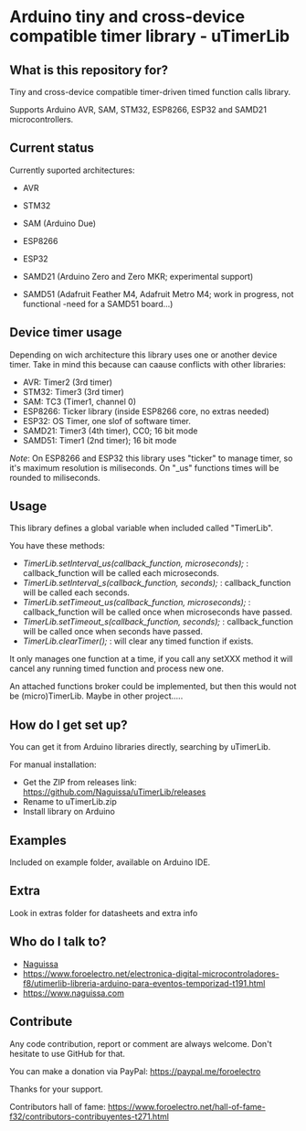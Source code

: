 # Arduino tiny and cross-device compatible timer library - uTimerLib #

## What is this repository for? ##

Tiny and cross-device compatible timer-driven timed function calls library.

Supports Arduino AVR, SAM, STM32, ESP8266, ESP32 and SAMD21 microcontrollers.


## Current status ##

Currently suported architectures:
 - AVR
 - STM32
 - SAM (Arduino Due)
 - ESP8266
 - ESP32
 - SAMD21 (Arduino Zero and Zero MKR; experimental support)

 - SAMD51 (Adafruit Feather M4, Adafruit Metro M4; work in progress, not functional -need for a SAMD51 board...)

## Device timer usage ##

Depending on wich architecture this library uses one or another device timer. Take in mind this because can caause conflicts with other libraries:

 - AVR: Timer2 (3rd timer)
 - STM32: Timer3 (3rd timer)
 - SAM: TC3 (Timer1, channel 0)
 - ESP8266: Ticker library (inside ESP8266 core, no extras needed)
 - ESP32: OS Timer, one slof of software timer.
 - SAMD21: Timer3 (4th timer), CC0; 16 bit mode
 - SAMD51: Timer1 (2nd timer); 16 bit mode

*Note*: On ESP8266 and ESP32 this library uses "ticker" to manage timer, so it's maximum resolution is miliseconds. On "_us" functions times will be rounded to miliseconds.

## Usage ##

This library defines a global variable when included called "TimerLib".

You have these methods:
 - *TimerLib.setInterval_us(callback_function, microseconds);* : callback_function will be called each microseconds.
 - *TimerLib.setInterval_s(callback_function, seconds);* : callback_function will be called each seconds.
 - *TimerLib.setTimeout_us(callback_function, microseconds);* : callback_function will be called once when microseconds have passed.
 - *TimerLib.setTimeout_s(callback_function, seconds);* : callback_function will be called once when seconds have passed.
 - *TimerLib.clearTimer();* : will clear any timed function if exists.

It only manages one function at a time, if you call any setXXX method it will cancel any running timed function and process new one.

An attached functions broker could be implemented, but then this would not be (micro)TimerLib. Maybe in other project.....

## How do I get set up? ##

You can get it from Arduino libraries directly, searching by uTimerLib.

For manual installation:

 * Get the ZIP from releases link: https://github.com/Naguissa/uTimerLib/releases
 * Rename to uTimerLib.zip
 * Install library on Arduino

## Examples ##

Included on example folder, available on Arduino IDE.


## Extra ##

Look in extras folder for datasheets and extra info


## Who do I talk to? ##

 * [Naguissa](https://github.com/Naguissa)
 * https://www.foroelectro.net/electronica-digital-microcontroladores-f8/utimerlib-libreria-arduino-para-eventos-temporizad-t191.html
 * https://www.naguissa.com


## Contribute ##

Any code contribution, report or comment are always welcome. Don't hesitate to use GitHub for that.


You can make a donation via PayPal: https://paypal.me/foroelectro


Thanks for your support.


Contributors hall of fame: https://www.foroelectro.net/hall-of-fame-f32/contributors-contribuyentes-t271.html